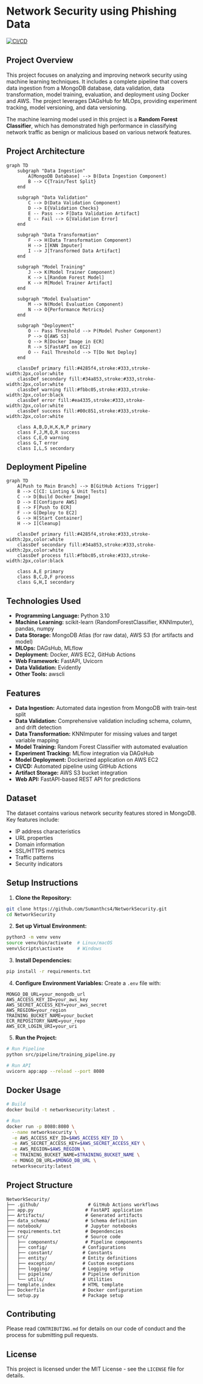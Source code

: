 # Network Security using Phishing Data



[![CI/CD](https://github.com/Sumanthcs4/NetworkSecurity/actions/workflows/main.yml/badge.svg)](https://github.com/Sumanthcs4/NetworkSecurity/actions/workflows/main.yml)


## Project Overview

This project focuses on analyzing and improving network security using machine learning techniques. It includes a complete pipeline that covers data ingestion from a MongoDB database, data validation, data transformation, model training, evaluation, and deployment using Docker and AWS. The project leverages DAGsHub for MLOps, providing experiment tracking, model versioning, and data versioning.

The machine learning model used in this project is a **Random Forest Classifier**, which has demonstrated high performance in classifying network traffic as benign or malicious based on various network features.

## Project Architecture

```mermaid
graph TD
    subgraph "Data Ingestion"
        A[MongoDB Database] --> B(Data Ingestion Component)
        B --> C{Train/Test Split}
    end
    
    subgraph "Data Validation"
        C --> D(Data Validation Component)
        D --> E{Validation Checks}
        E -- Pass --> F[Data Validation Artifact]
        E -- Fail --> G[Validation Error]
    end
    
    subgraph "Data Transformation"
        F --> H(Data Transformation Component)
        H --> I[KNN Imputer]
        I --> J[Transformed Data Artifact]
    end
    
    subgraph "Model Training"
        J --> K(Model Trainer Component)
        K --> L[Random Forest Model]
        K --> M[Model Trainer Artifact]
    end
    
    subgraph "Model Evaluation"
        M --> N(Model Evaluation Component)
        N --> O{Performance Metrics}
    end
    
    subgraph "Deployment"
        O -- Pass Threshold --> P(Model Pusher Component)
        P --> Q[AWS S3]
        Q --> R[Docker Image in ECR]
        R --> S[FastAPI on EC2]
        O -- Fail Threshold --> T[Do Not Deploy]
    end
    
    classDef primary fill:#4285f4,stroke:#333,stroke-width:2px,color:white
    classDef secondary fill:#34a853,stroke:#333,stroke-width:2px,color:white
    classDef warning fill:#fbbc05,stroke:#333,stroke-width:2px,color:black
    classDef error fill:#ea4335,stroke:#333,stroke-width:2px,color:white
    classDef success fill:#00c851,stroke:#333,stroke-width:2px,color:white
    
    class A,B,D,H,K,N,P primary
    class F,J,M,Q,R success
    class C,E,O warning
    class G,T error
    class I,L,S secondary
```

## Deployment Pipeline

```mermaid
graph TD
    A[Push to Main Branch] --> B[GitHub Actions Trigger]
    B --> C[CI: Linting & Unit Tests]
    C --> D[Build Docker Image]
    D --> E[Configure AWS]
    E --> F[Push to ECR]
    F --> G[Deploy to EC2]
    G --> H[Start Container]
    H --> I[Cleanup]

    classDef primary fill:#4285f4,stroke:#333,stroke-width:2px,color:white
    classDef secondary fill:#34a853,stroke:#333,stroke-width:2px,color:white
    classDef process fill:#fbbc05,stroke:#333,stroke-width:2px,color:black

    class A,E primary
    class B,C,D,F process
    class G,H,I secondary
```

## Technologies Used

- **Programming Language:** Python 3.10
- **Machine Learning:** scikit-learn (RandomForestClassifier, KNNImputer), pandas, numpy
- **Data Storage:** MongoDB Atlas (for raw data), AWS S3 (for artifacts and model)
- **MLOps:** DAGsHub, MLflow
- **Deployment:** Docker, AWS EC2, GitHub Actions
- **Web Framework:** FastAPI, Uvicorn
- **Data Validation:** Evidently
- **Other Tools:** awscli

## Features

- **Data Ingestion:** Automated data ingestion from MongoDB with train-test split
- **Data Validation:** Comprehensive validation including schema, column, and drift detection
- **Data Transformation:** KNNImputer for missing values and target variable mapping
- **Model Training:** Random Forest Classifier with automated evaluation
- **Experiment Tracking:** MLflow integration via DAGsHub
- **Model Deployment:** Dockerized application on AWS EC2
- **CI/CD:** Automated pipeline using GitHub Actions
- **Artifact Storage:** AWS S3 bucket integration
- **Web API:** FastAPI-based REST API for predictions

## Dataset

The dataset contains various network security features stored in MongoDB. Key features include:
- IP address characteristics
- URL properties
- Domain information
- SSL/HTTPS metrics
- Traffic patterns
- Security indicators

## Setup Instructions

1. **Clone the Repository:**
```bash
git clone https://github.com/Sumanthcs4/NetworkSecurity.git
cd NetworkSecurity
```

2. **Set up Virtual Environment:**
```bash
python3 -m venv venv
source venv/bin/activate  # Linux/macOS
venv\Scripts\activate     # Windows
```

3. **Install Dependencies:**
```bash
pip install -r requirements.txt
```

4. **Configure Environment Variables:**
Create a `.env` file with:
```
MONGO_DB_URL=your_mongodb_url
AWS_ACCESS_KEY_ID=your_aws_key
AWS_SECRET_ACCESS_KEY=your_aws_secret
AWS_REGION=your_region
TRAINING_BUCKET_NAME=your_bucket
ECR_REPOSITORY_NAME=your_repo
AWS_ECR_LOGIN_URI=your_uri
```

5. **Run the Project:**
```bash
# Run Pipeline
python src/pipeline/training_pipeline.py

# Run API
uvicorn app:app --reload --port 8080
```

## Docker Usage

```bash
# Build
docker build -t networksecurity:latest .

# Run
docker run -p 8080:8080 \
  --name networksecurity \
  -e AWS_ACCESS_KEY_ID=$AWS_ACCESS_KEY_ID \
  -e AWS_SECRET_ACCESS_KEY=$AWS_SECRET_ACCESS_KEY \
  -e AWS_REGION=$AWS_REGION \
  -e TRAINING_BUCKET_NAME=$TRAINING_BUCKET_NAME \
  -e MONGO_DB_URL=$MONGO_DB_URL \
  networksecurity:latest
```

## Project Structure

```
NetworkSecurity/
├── .github/                  # GitHub Actions workflows
├── app.py                   # FastAPI application
├── Artifacts/               # Generated artifacts
├── data_schema/             # Schema definition
├── notebook/                # Jupyter notebooks
├── requirements.txt         # Dependencies
├── src/                     # Source code
│   ├── components/          # Pipeline components
│   ├── config/             # Configurations
│   ├── constant/           # Constants
│   ├── entity/             # Entity definitions
│   ├── exception/          # Custom exceptions
│   ├── logging/            # Logging setup
│   ├── pipeline/           # Pipeline definition
│   └── utils/              # Utilities
├── template.index          # HTML template
├── Dockerfile              # Docker configuration
└── setup.py                # Package setup
```

## Contributing

Please read `CONTRIBUTING.md` for details on our code of conduct and the process for submitting pull requests.

## License

This project is licensed under the MIT License - see the `LICENSE` file for details.
